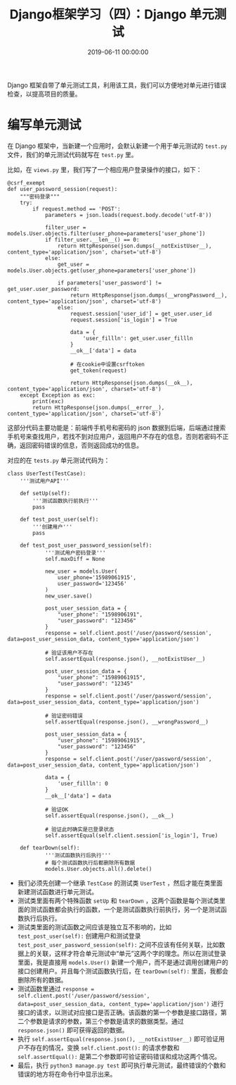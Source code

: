 ﻿---
layout: post
title: Django框架学习（四）：Django 单元测试
date: 2019-06-11 00:00:00
categories: 
- Django-web框架
tags: 
- Python
- Django
- 单元测试
description: Django 框架自带了单元测试工具，利用该工具，我们可以方便地对单元进行错误检查，以提高项目的质量。
---



Django 框架自带了单元测试工具，利用该工具，我们可以方便地对单元进行错误检查，以提高项目的质量。

# 编写单元测试
在 Django 框架中，当新建一个应用时，会默认新建一个用于单元测试的 `test.py` 文件，我们的单元测试代码就写在 `test.py` 里。

比如，在 `views.py` 里，我们写了一个相应用户登录操作的接口，如下：
```
@csrf_exempt
def user_password_session(request):
    """密码登录"""
    try:
        if request.method == 'POST':
            parameters = json.loads(request.body.decode('utf-8'))

            filter_user = models.User.objects.filter(user_phone=parameters['user_phone'])
            if filter_user.__len__() == 0:
                return HttpResponse(json.dumps(__notExistUser__), content_type='application/json', charset='utf-8')
            else:
                get_user = models.User.objects.get(user_phone=parameters['user_phone'])

                if parameters['user_password'] != get_user.user_password:
                    return HttpResponse(json.dumps(__wrongPassword__), content_type='application/json', charset='utf-8')
                else:
                    request.session['user_id'] = get_user.user_id
                    request.session['is_login'] = True

                    data = {
                        'user_fillln': get_user.user_fillln
                    }
                    __ok__['data'] = data

                    # 在cookie中设置csrftoken
                    get_token(request)

                    return HttpResponse(json.dumps(__ok__), content_type='application/json', charset='utf-8')
    except Exception as exc:
        print(exc)
        return HttpResponse(json.dumps(__error__), content_type='application/json', charset='utf-8')
```
这部分代码主要功能是：前端传手机号和密码的 json 数据到后端，后端通过搜索手机号来查找用户，若找不到对应用户，返回用户不存在的信息，否则若密码不正确，返回密码错误的信息，否则返回成功的信息。

对应的在 `tests.py` 单元测试代码为：
```
class UserTest(TestCase):
    '''测试用户API'''
    
    def setUp(self):
        '''测试函数执行前执行'''
        pass
        
    def test_post_user(self):
        '''创建用户'''
        pass   
    
	def test_post_user_password_session(self):
	        '''测试用户密码登录'''
	        self.maxDiff = None
	
	        new_user = models.User(
	            user_phone='15989061915',
	            user_password='123456'
	        )
	        new_user.save()
	
	        post_user_session_data = {
	            "user_phone": "1598906191",
	            "user_password": "123456"
	        }
	        response = self.client.post('/user/password/session', data=post_user_session_data, content_type='application/json')
	
	        # 验证该用户不存在
	        self.assertEqual(response.json(), __notExistUser__)
	
	        post_user_session_data = {
	            "user_phone": "15989061915",
	            "user_password": "12345"
	        }
	        response = self.client.post('/user/password/session', data=post_user_session_data, content_type='application/json')
	
	        # 验证密码错误
	        self.assertEqual(response.json(), __wrongPassword__)
	
	        post_user_session_data = {
	            "user_phone": "15989061915",
	            "user_password": "123456"
	        }
	        response = self.client.post('/user/password/session', data=post_user_session_data, content_type='application/json')
	
	        data = {
	            'user_fillln': 0
	        }
	        __ok__['data'] = data
	
	        # 验证OK
	        self.assertEqual(response.json(), __ok__)
	
	        # 验证此时确实是已登录状态
	        self.assertEqual(self.client.session['is_login'], True)

	def tearDown(self):
	        '''测试函数执行后执行'''
	        # 每个测试函数执行后都删除所有数据
	        models.User.objects.all().delete()
```
- 我们必须先创建一个继承 `TestCase` 的测试类 `UserTest` ，然后才能在类里面新建测试函数进行单元测试。
- 测试类里面有两个特殊函数 `setUp` 和 `tearDown` ，这两个函数是每个测试类里面的测试函数都会执行的函数，一个是测试函数执行前执行，另一个是测试函数执行后执行。
- 测试类里面的测试函数之间应该是独立互不影响的，比如 `test_post_user(self):` 创建用户和测试登录 `test_post_user_password_session(self):` 之间不应该有任何关联，比如数据上的关联，这样才符合单元测试中“单元”这两个字的理念。所以在测试登录里面，我是直接用 `models.User()` 新建一个用户，而不是通过调用创建用户的接口创建用户。并且每个测试函数执行后，在 `tearDown(self):` 里面，我都会删除所有的数据。
- 测试函数里通过 `response = self.client.post('/user/password/session', data=post_user_session_data, content_type='application/json')` 进行接口的请求，以测试对应接口是否正确。该函数的第一个参数是接口路径，第二个参数是请求的参数，第三个参数是请求的数据类型。通过 `response.json()` 即可获得返回的数据。
- 执行 `self.assertEqual(response.json(), __notExistUser__)` 即可验证用户不存在的情况，变换 `self.client.post():` 的请求参数和 `self.assertEqual():` 是第二个参数即可验证密码错误和成功这两个情况。
- 最后，执行 `python3 manage.py test` 即可执行单元测试，最终错误的个数和错误的地方将在命令行中显示出来。
